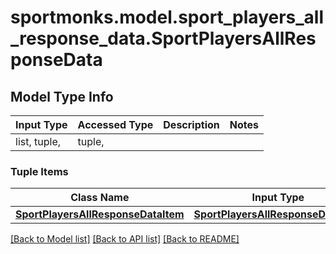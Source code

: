 # sportmonks.model.sport_players_all_response_data.SportPlayersAllResponseData

## Model Type Info
Input Type | Accessed Type | Description | Notes
------------ | ------------- | ------------- | -------------
list, tuple,  | tuple,  |  | 

### Tuple Items
Class Name | Input Type | Accessed Type | Description | Notes
------------- | ------------- | ------------- | ------------- | -------------
[**SportPlayersAllResponseDataItem**](SportPlayersAllResponseDataItem.md) | [**SportPlayersAllResponseDataItem**](SportPlayersAllResponseDataItem.md) | [**SportPlayersAllResponseDataItem**](SportPlayersAllResponseDataItem.md) |  | 

[[Back to Model list]](../../README.md#documentation-for-models) [[Back to API list]](../../README.md#documentation-for-api-endpoints) [[Back to README]](../../README.md)

